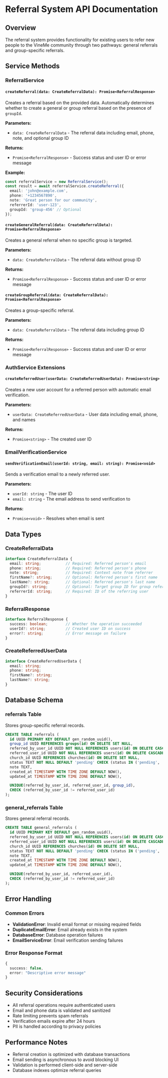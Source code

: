# Referral System API Documentation

## Overview

The referral system provides functionality for existing users to refer new people to the VineMe community through two pathways: general referrals and group-specific referrals.

## Service Methods

### ReferralService

#### `createReferral(data: CreateReferralData): Promise<ReferralResponse>`

Creates a referral based on the provided data. Automatically determines whether to create a general or group referral based on the presence of `groupId`.

**Parameters:**
- `data: CreateReferralData` - The referral data including email, phone, note, and optional group ID

**Returns:**
- `Promise<ReferralResponse>` - Success status and user ID or error message

**Example:**
```typescript
const referralService = new ReferralService();
const result = await referralService.createReferral({
  email: 'john@example.com',
  phone: '+1234567890',
  note: 'Great person for our community',
  referrerId: 'user-123',
  groupId: 'group-456' // Optional
});
```

#### `createGeneralReferral(data: CreateReferralData): Promise<ReferralResponse>`

Creates a general referral when no specific group is targeted.

**Parameters:**
- `data: CreateReferralData` - The referral data without group ID

**Returns:**
- `Promise<ReferralResponse>` - Success status and user ID or error message

#### `createGroupReferral(data: CreateReferralData): Promise<ReferralResponse>`

Creates a group-specific referral.

**Parameters:**
- `data: CreateReferralData` - The referral data including group ID

**Returns:**
- `Promise<ReferralResponse>` - Success status and user ID or error message

### AuthService Extensions

#### `createReferredUser(userData: CreateReferredUserData): Promise<string>`

Creates a new user account for a referred person with automatic email verification.

**Parameters:**
- `userData: CreateReferredUserData` - User data including email, phone, and names

**Returns:**
- `Promise<string>` - The created user ID

### EmailVerificationService

#### `sendVerificationEmail(userId: string, email: string): Promise<void>`

Sends a verification email to a newly referred user.

**Parameters:**
- `userId: string` - The user ID
- `email: string` - The email address to send verification to

**Returns:**
- `Promise<void>` - Resolves when email is sent

## Data Types

### CreateReferralData

```typescript
interface CreateReferralData {
  email: string;           // Required: Referred person's email
  phone: string;           // Required: Referred person's phone
  note: string;            // Required: Context note from referrer
  firstName?: string;      // Optional: Referred person's first name
  lastName?: string;       // Optional: Referred person's last name
  groupId?: string;        // Optional: Target group ID for group referrals
  referrerId: string;      // Required: ID of the referring user
}
```

### ReferralResponse

```typescript
interface ReferralResponse {
  success: boolean;        // Whether the operation succeeded
  userId?: string;         // Created user ID on success
  error?: string;          // Error message on failure
}
```

### CreateReferredUserData

```typescript
interface CreateReferredUserData {
  email: string;
  phone: string;
  firstName?: string;
  lastName?: string;
}
```

## Database Schema

### referrals Table

Stores group-specific referral records.

```sql
CREATE TABLE referrals (
  id UUID PRIMARY KEY DEFAULT gen_random_uuid(),
  group_id UUID REFERENCES groups(id) ON DELETE SET NULL,
  referred_by_user_id UUID NOT NULL REFERENCES users(id) ON DELETE CASCADE,
  referred_user_id UUID NOT NULL REFERENCES users(id) ON DELETE CASCADE,
  church_id UUID REFERENCES churches(id) ON DELETE SET NULL,
  status TEXT NOT NULL DEFAULT 'pending' CHECK (status IN ('pending', 'approved', 'rejected')),
  note TEXT,
  created_at TIMESTAMP WITH TIME ZONE DEFAULT NOW(),
  updated_at TIMESTAMP WITH TIME ZONE DEFAULT NOW(),

  UNIQUE(referred_by_user_id, referred_user_id, group_id),
  CHECK (referred_by_user_id != referred_user_id)
);
```

### general_referrals Table

Stores general referral records.

```sql
CREATE TABLE general_referrals (
  id UUID PRIMARY KEY DEFAULT gen_random_uuid(),
  referred_by_user_id UUID NOT NULL REFERENCES users(id) ON DELETE CASCADE,
  referred_user_id UUID NOT NULL REFERENCES users(id) ON DELETE CASCADE,
  church_id UUID REFERENCES churches(id) ON DELETE SET NULL,
  status TEXT NOT NULL DEFAULT 'pending' CHECK (status IN ('pending', 'approved', 'rejected')),
  note TEXT,
  created_at TIMESTAMP WITH TIME ZONE DEFAULT NOW(),
  updated_at TIMESTAMP WITH TIME ZONE DEFAULT NOW(),

  UNIQUE(referred_by_user_id, referred_user_id),
  CHECK (referred_by_user_id != referred_user_id)
);
```

## Error Handling

### Common Errors

- **ValidationError**: Invalid email format or missing required fields
- **DuplicateEmailError**: Email already exists in the system
- **DatabaseError**: Database operation failures
- **EmailServiceError**: Email verification sending failures

### Error Response Format

```typescript
{
  success: false,
  error: "Descriptive error message"
}
```

## Security Considerations

- All referral operations require authenticated users
- Email and phone data is validated and sanitized
- Rate limiting prevents spam referrals
- Verification emails expire after 24 hours
- PII is handled according to privacy policies

## Performance Notes

- Referral creation is optimized with database transactions
- Email sending is asynchronous to avoid blocking UI
- Validation is performed client-side and server-side
- Database indexes optimize referral queries